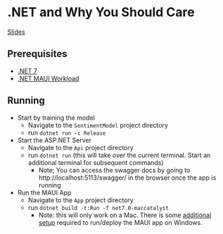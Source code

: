 # .NET and Why You Should Care

[Slides](https://slides.levizitting.com/dotnet-and-why-you-should-care)

## Prerequisites

- [.NET 7](https://dotnet.microsoft.com/en-us/download)
- [.NET MAUI Workload](https://dotnet.microsoft.com/en-us/learn/maui/first-app-tutorial/install)

## Running

- Start by training the model
  - Navigate to the `SentimentModel` project directory
  - run `dotnet run -c Release`
- Start the ASP.NET Server
  - Navigate to the `Api` project directory
  - run `dotnet run` (this will take over the current terminal. Start an additional terminal for subsequent commands)
    - Note; You can access the swagger docs by going to http://localhost:5113/swagger/ in the browser once the app is running
- Run the MAUI App
  - Navigate to the `App` project directory
  - run `dotnet build -t:Run -f net7.0-maccatalyst`
    - Note: this will only work on a Mac. There is some [additional setup](https://learn.microsoft.com/en-us/dotnet/maui/windows/setup?view=net-maui-7.0) required to run/deploy the MAUI app on Windows.

